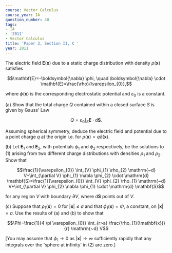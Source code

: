 ```yaml
---
course: Vector Calculus
course_year: IA
question_number: 40
tags:
- IA
- '2011'
- Vector Calculus
title: 'Paper 3, Section II, C '
year: 2011
---
```




The electric field $\mathbf{E}(\mathbf{x})$ due to a static charge distribution with density $\rho(\mathbf{x})$ satisfies

$$\mathbf{E}=-\boldsymbol{\nabla} \phi, \quad \boldsymbol{\nabla} \cdot \mathbf{E}=\frac{\rho}{\varepsilon_{0}},$$

where $\phi(\mathbf{x})$ is the corresponding electrostatic potential and $\varepsilon_{0}$ is a constant.

(a) Show that the total charge $Q$ contained within a closed surface $S$ is given by Gauss' Law

$$Q=\varepsilon_{0} \int_{S} \mathbf{E} \cdot \mathrm{d} \mathbf{S} .$$

Assuming spherical symmetry, deduce the electric field and potential due to a point charge $q$ at the origin i.e. for $\rho(\mathbf{x})=q \delta(\mathbf{x})$.

(b) Let $\mathbf{E}_{1}$ and $\mathbf{E}_{2}$, with potentials $\phi_{1}$ and $\phi_{2}$ respectively, be the solutions to (1) arising from two different charge distributions with densities $\rho_{1}$ and $\rho_{2}$. Show that

$$\frac{1}{\varepsilon_{0}} \int_{V} \phi_{1} \rho_{2} \mathrm{~d} V+\int_{\partial V} \phi_{1} \nabla \phi_{2} \cdot \mathrm{d} \mathbf{S}=\frac{1}{\varepsilon_{0}} \int_{V} \phi_{2} \rho_{1} \mathrm{~d} V+\int_{\partial V} \phi_{2} \nabla \phi_{1} \cdot \mathrm{d} \mathbf{S}$$

for any region $V$ with boundary $\partial V$, where $\mathrm{d} \mathbf{S}$ points out of $V$.

(c) Suppose that $\rho_{1}(\mathbf{x})=0$ for $|\mathbf{x}| \leqslant a$ and that $\phi_{1}(\mathbf{x})=\Phi$, a constant, on $|\mathbf{x}|=a$. Use the results of (a) and (b) to show that

$$\Phi=\frac{1}{4 \pi \varepsilon_{0}} \int_{r>a} \frac{\rho_{1}(\mathbf{x})}{r} \mathrm{~d} V$$

[You may assume that $\phi_{1} \rightarrow 0$ as $|\mathbf{x}| \rightarrow \infty$ sufficiently rapidly that any integrals over the 'sphere at infinity' in (2) are zero.]